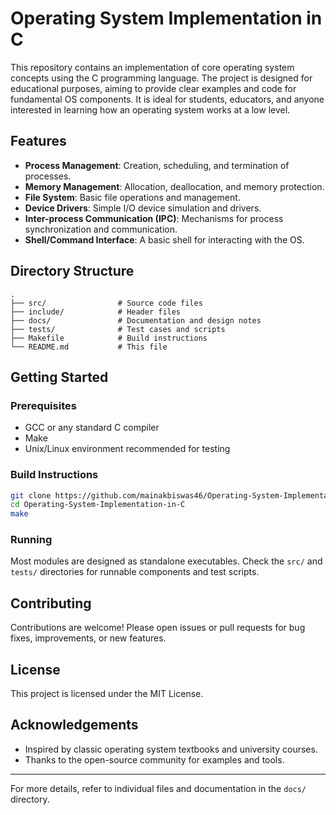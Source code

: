# Operating System Implementation in C

This repository contains an implementation of core operating system concepts using the C programming language. The project is designed for educational purposes, aiming to provide clear examples and code for fundamental OS components. It is ideal for students, educators, and anyone interested in learning how an operating system works at a low level.

## Features

- **Process Management**: Creation, scheduling, and termination of processes.
- **Memory Management**: Allocation, deallocation, and memory protection.
- **File System**: Basic file operations and management.
- **Device Drivers**: Simple I/O device simulation and drivers.
- **Inter-process Communication (IPC)**: Mechanisms for process synchronization and communication.
- **Shell/Command Interface**: A basic shell for interacting with the OS.

## Directory Structure

```
.
├── src/                # Source code files
├── include/            # Header files
├── docs/               # Documentation and design notes
├── tests/              # Test cases and scripts
├── Makefile            # Build instructions
└── README.md           # This file
```

## Getting Started

### Prerequisites

- GCC or any standard C compiler
- Make
- Unix/Linux environment recommended for testing

### Build Instructions

```bash
git clone https://github.com/mainakbiswas46/Operating-System-Implementation-in-C.git
cd Operating-System-Implementation-in-C
make
```

### Running

Most modules are designed as standalone executables. Check the `src/` and `tests/` directories for runnable components and test scripts.

## Contributing

Contributions are welcome! Please open issues or pull requests for bug fixes, improvements, or new features.

## License

This project is licensed under the MIT License.

## Acknowledgements

- Inspired by classic operating system textbooks and university courses.
- Thanks to the open-source community for examples and tools.

---
For more details, refer to individual files and documentation in the `docs/` directory.
